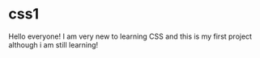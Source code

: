 # css1
Hello everyone! I am very new to learning CSS and this is my first project although i am still learning! 
